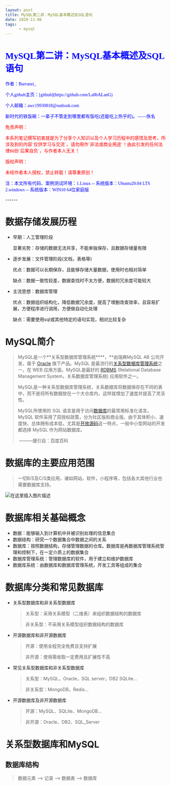 ```yaml
---
layout: post
title: MySQL第二讲：MySQL基本概述及SQL语句
date: 2020-11-06
tags: 
      - mysql
---
```


# <font face="楷体"  color='blue'> MySQL第二讲：MySQL基本概述及SQL语句</font>

<p><font face="楷体" color='blue'>作者：Barranzi_</font></p>
<p><font face="楷体" color='blue'>个人github主页：[github](https://github.com/La0bALanG)</font></p>
<p><font face="楷体" color='blue'>个人邮箱：awc19930818@outlook.com</font></p>
<p><font face="楷体" color='blue'>新时代的铁饭碗：一辈子不管走到哪里都有饭吃(还能吃上热乎的)。——佚名</font></p>
<p><font face="楷体" color='red'> 免责声明：</font></p>
<p><font face='楷体' color='red'>		本系列笔记撰写初衷就是为了分享个人知识以及个人学习历程中的感悟及思考，所涉及到的内容`仅供学习与交流`，请勿用作`非法或商业用途`！由此引发的任何法律纠纷`后果自负`，与作者本人无关！</font></p>
<p><font face="楷体"  color='red'>版权声明：</font></p>
<p><font face='楷体' color='red'>		未经作者本人授权，禁止转载！请尊重原创！</font></p>
<p><font face="楷体" color='blue'>注：本文所有代码、案例测试环境：1.Linux -- 系统版本：Ubuntu20.04 LTS   2.windows -- 系统版本：WIN10 64位家庭版</font></p>
------

# 数据存储发展历程

- 早期：人工管理阶段

  显著劣势：存储的数据无法共享，不能单独保存，且数据存储量有限

- 逐步发展：文件管理阶段(文档，表格等)

  优点：数据可以长期保存，且能够存储大量数据，使用时也相对简单

  缺点：数据一致性较差，数据查找时不太方便，数据的冗余度可能较大

- 主流思想：数据库管理

  优点：数据组织结构化，降低数据冗余度，提高了增删改查效率，且容易扩展，方便程序进行调用，方便做自动化处理

  缺点：需要使用sql或其他特定的语句实现，相对比较复杂

# MySQL简介

> MySQL是一个**关系型数据库管理系统****，**由瑞典MySQL AB 公司开发，属于 [Oracle](https://baike.baidu.com/item/Oracle) 旗下产品。MySQL 是最流行的[关系型数据库管理系统](https://baike.baidu.com/item/关系型数据库管理系统/696511)之一，在 WEB 应用方面，MySQL是最好的 [RDBMS](https://baike.baidu.com/item/RDBMS/1048260) (Relational Database Management System，关系数据库管理系统) 应用软件之一。
>
> MySQL是一种关系型数据库管理系统，关系数据库将数据保存在不同的表中，而不是将所有数据放在一个大仓库内，这样就增加了速度并提高了灵活性。
>
> MySQL所使用的 SQL 语言是用于访问[数据库](https://baike.baidu.com/item/数据库/103728)的最常用标准化语言。MySQL 软件采用了双授权政策，分为社区版和商业版，由于其体积小、速度快、总体拥有成本低，尤其是[开放源码](https://baike.baidu.com/item/开放源码/7176422)这一特点，一般中小型网站的开发都选择 MySQL 作为网站数据库。
>
> ​																						———援引自：百度百科

# 数据库的主要应用范围

> 一切B/S及C/S类应用，诸如网站，软件，小程序等，包括各大其他行业也需要数据库支持。

![在这里插入图片描述](https://img-blog.csdnimg.cn/20201106140501700.png?x-oss-process=image/watermark,type_ZmFuZ3poZW5naGVpdGk,shadow_10,text_aHR0cHM6Ly9ibG9nLmNzZG4ubmV0L2F3YzE5OTMwODE4,size_16,color_FFFFFF,t_70#pic_center)

# 数据库相关基础概念

- 数据：能够输入到计算机中并被识别处理的信息集合
- 数据结构：研究一个数据集合中数据之间的关系
- 数据库：按照数据结构，存储管理数据的仓库。数据库是再数据库管理系统管理和控制下，在一定介质上的数据集合
- 数据库管理系统：管理数据库的软件，用于建立和维护数据库
- 数据库系统：由数据库和数据库管理系统，开发工具等组成的集合

# 数据库分类和常见数据库

- 关系型数据库和非关系型数据库

  > 关系型：采用关系模型（二维表）来组织数据结构的数据库
  >
  > 非关系型：不采用关系模型组织数据结构的数据库

- 开源数据库和非开源数据库

  > 开源：使用全程完全免费且支持扩展
  >
  > 非开源：使用需收取一定费用且扩展性不高

- 常见关系型数据库和非关系型数据库

  > 关系型：MySQL，Oracle，SQL server，DB2 SQLite...
  >
  > 非关系型：MongoDB，Redis...

- 开源数据库及非开源数据库

  > 开源：MySQL、SQLite、MongoDB...
  >
  > 非开源：Oracle、DB2、SQL_Server

# 关系型数据库和MySQL

## 数据库结构

> 数据元素 --> 记录 --> 数据表 --> 数据库





